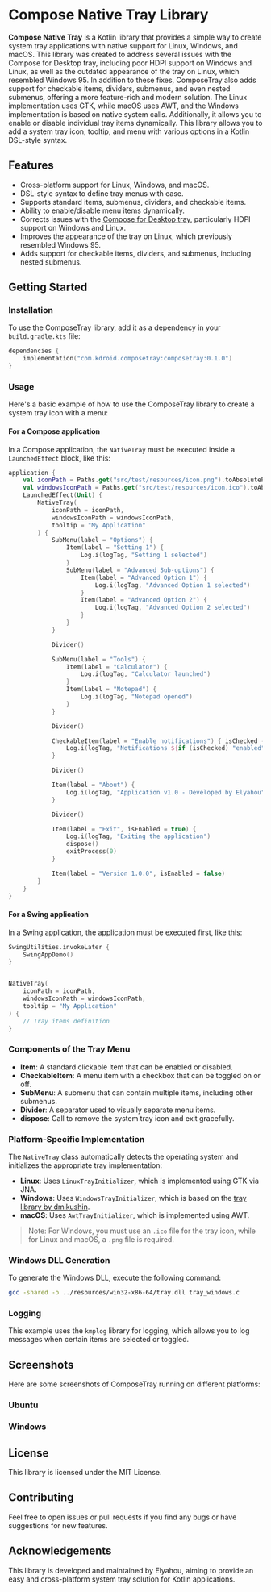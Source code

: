 # Compose Native Tray Library

**Compose Native Tray** is a Kotlin library that provides a simple way to create system tray applications with native support for Linux, Windows, and macOS. This library was created to address several issues with the Compose for Desktop tray, including poor HDPI support on Windows and Linux, as well as the outdated appearance of the tray on Linux, which resembled Windows 95. In addition to these fixes, ComposeTray also adds support for checkable items, dividers, submenus, and even nested submenus, offering a more feature-rich and modern solution. The Linux implementation uses GTK, while macOS uses AWT, and the Windows implementation is based on native system calls. Additionally, it allows you to enable or disable individual tray items dynamically. This library allows you to add a system tray icon, tooltip, and menu with various options in a Kotlin DSL-style syntax.

## Features

- Cross-platform support for Linux, Windows, and macOS.
- DSL-style syntax to define tray menus with ease.
- Supports standard items, submenus, dividers, and checkable items.
- Ability to enable/disable menu items dynamically.
- Corrects issues with the [Compose for Desktop tray](https://github.com/JetBrains/compose-multiplatform/blob/master/tutorials/Tray_Notifications_MenuBar_new), particularly HDPI support on Windows and Linux.
- Improves the appearance of the tray on Linux, which previously resembled Windows 95.
- Adds support for checkable items, dividers, and submenus, including nested submenus.

## Getting Started

### Installation

To use the ComposeTray library, add it as a dependency in your `build.gradle.kts` file:

```kotlin
dependencies {
    implementation("com.kdroid.composetray:composetray:0.1.0")
}
```

### Usage

Here's a basic example of how to use the ComposeTray library to create a system tray icon with a menu:

#### For a Compose application

In a Compose application, the `NativeTray` must be executed inside a `LaunchedEffect` block, like this:

````kotlin
application {
    val iconPath = Paths.get("src/test/resources/icon.png").toAbsolutePath().toString()
    val windowsIconPath = Paths.get("src/test/resources/icon.ico").toAbsolutePath().toString()
    LaunchedEffect(Unit) {
        NativeTray(
            iconPath = iconPath,
            windowsIconPath = windowsIconPath,
            tooltip = "My Application"
        ) {
            SubMenu(label = "Options") {
                Item(label = "Setting 1") {
                    Log.i(logTag, "Setting 1 selected")
                }
                SubMenu(label = "Advanced Sub-options") {
                    Item(label = "Advanced Option 1") {
                        Log.i(logTag, "Advanced Option 1 selected")
                    }
                    Item(label = "Advanced Option 2") {
                        Log.i(logTag, "Advanced Option 2 selected")
                    }
                }
            }

            Divider()

            SubMenu(label = "Tools") {
                Item(label = "Calculator") {
                    Log.i(logTag, "Calculator launched")
                }
                Item(label = "Notepad") {
                    Log.i(logTag, "Notepad opened")
                }
            }

            Divider()

            CheckableItem(label = "Enable notifications") { isChecked ->
                Log.i(logTag, "Notifications ${if (isChecked) "enabled" else "disabled"}")
            }

            Divider()

            Item(label = "About") {
                Log.i(logTag, "Application v1.0 - Developed by Elyahou")
            }

            Divider()

            Item(label = "Exit", isEnabled = true) {
                Log.i(logTag, "Exiting the application")
                dispose()
                exitProcess(0)
            }

            Item(label = "Version 1.0.0", isEnabled = false)
        }
    }
}
````
#### For a Swing application
In a Swing application, the application must be executed first, like this:

```kotlin
SwingUtilities.invokeLater {
    SwingAppDemo()
}


NativeTray(
    iconPath = iconPath,
    windowsIconPath = windowsIconPath,
    tooltip = "My Application"
) {
    // Tray items definition
}
```

### Components of the Tray Menu
- **Item**: A standard clickable item that can be enabled or disabled.
- **CheckableItem**: A menu item with a checkbox that can be toggled on or off.
- **SubMenu**: A submenu that can contain multiple items, including other submenus.
- **Divider**: A separator used to visually separate menu items.
- **dispose**: Call to remove the system tray icon and exit gracefully.

### Platform-Specific Implementation
The `NativeTray` class automatically detects the operating system and initializes the appropriate tray implementation:
- **Linux**: Uses `LinuxTrayInitializer`, which is implemented using GTK via JNA.
- **Windows**: Uses `WindowsTrayInitializer`, which is based on the [tray library by dmikushin](https://github.com/dmikushin/tray).
- **macOS**: Uses `AwtTrayInitializer`, which is implemented using AWT.

> Note: For Windows, you must use an `.ico` file for the tray icon, while for Linux and macOS, a `.png` file is required.

### Windows DLL Generation
To generate the Windows DLL, execute the following command:
```bash
gcc -shared -o ../resources/win32-x86-64/tray.dll tray_windows.c
````

### Logging

This example uses the `kmplog` library for logging, which allows you to log messages when certain items are selected or toggled.

## Screenshots

Here are some screenshots of ComposeTray running on different platforms:

### Ubuntu



### Windows



## License

This library is licensed under the MIT License.

## Contributing

Feel free to open issues or pull requests if you find any bugs or have suggestions for new features.

## Acknowledgements

This library is developed and maintained by Elyahou, aiming to provide an easy and cross-platform system tray solution for Kotlin applications.

